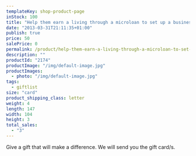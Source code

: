 ```yaml
---
templateKey: shop-product-page
inStock: 100
title: "Help them earn a living through a microloan to set up a business"
date: "2013-03-31T21:11:35+01:00"
publish: true
price: 50
salePrice: 0
permalink: /product/help-them-earn-a-living-through-a-microloan-to-set-up-a-business
description: ""
productId: "2174"
productImage: "/img/default-image.jpg"
productImages:
  - photo: "/img/default-image.jpg"
tags:
  - giftlist
size: "card"
product_shipping_class: letter
weight: 4
length: 147
width: 104
height: 3
total_sales:
  - "3"
---
```


Give a gift that will make a difference. We will send you the gift card/s.
